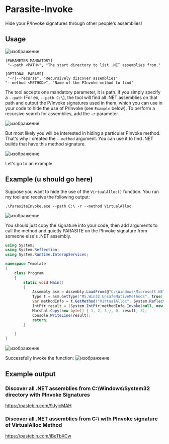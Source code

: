 # Parasite-Invoke
Hide your P/Invoke signatures through other people's assemblies!

## Usage
![изображение](https://github.com/MzHmO/Parasite-Invoke/assets/92790655/7932c49f-232e-4184-8059-d107f3470f2e)

```shell
[PARAMETER MANDATORY]
 "--path <PATH>", "The start directory to list .NET assemblies from."

[OPTIONAL PARAMS]
 "-r|--recurse", "Recursively discover assemblies"
"--method <METHOD>", "Name of the PInvoke method to find"
```

The tool accepts one mandatory parameter, it is path. If you simply specify a `--path` (For ex, `--path C:\`), the tool will find all .NET assemblies on that path and output the P/Invoke signatures used in them, which you can use in your code to hide the use of P/Invoke (see `Example` below). To perform a recursive search for assemblies, add the `-r` parameter.

![изображение](https://github.com/MzHmO/Parasite-Invoke/assets/92790655/74bc4b69-cc38-493a-8ac2-1132f597e9b1)

But most likely you will be interested in hiding a particular PInvoke method. That's why I created the `--method` argument. You can use it to find .NET builds that have this method signature.


![изображение](https://github.com/MzHmO/Parasite-Invoke/assets/92790655/0a44ddda-790e-4686-b39b-598cf101201f)

Let's go to an example

## Example (u should go here)
Suppose you want to hide the use of the `VirtualAlloc()` function. You run my tool and receive the following output:
```shell
.\ParasiteInvoke.exe --path C:\ -r --method VirtualAlloc
```
![изображение](https://github.com/MzHmO/Parasite-Invoke/assets/92790655/09264552-c58b-4fee-a4d6-ee6ecb7f8b46)

You should just copy the signature into your code, then add arguments to call the method and quietly PARASITE on the PInvoke signature from someone else's .NET assembly.
```cs
using System;
using System.Reflection;
using System.Runtime.InteropServices;

namespace Template
{
    class Program
    {
        static void Main()
        {
            Assembly asm = Assembly.LoadFrom(@"C:\Windows\Microsoft.NET\Framework64\v4.0.30319\WPF\UIAutomationClientsideProviders.dll");
            Type t = asm.GetType("MS.Win32.UnsafeNativeMethods", true);
            var methodInfo = t.GetMethod("VirtualAlloc", System.Reflection.BindingFlags.NonPublic | System.Reflection.BindingFlags.Static);
            IntPtr result = (System.IntPtr)methodInfo.Invoke(null, new object[] { IntPtr.Zero, new UIntPtr(10), 0x3000, 0x40 } );
            Marshal.Copy(new byte[] { 1, 2, 3 }, 0, result, 3);
            Console.WriteLine(result);
            return;
        }

    }
}
```

![изображение](https://github.com/MzHmO/Parasite-Invoke/assets/92790655/9c9b2cca-0b35-4df2-821f-f12aa7d68163)

Successfully invoke the function:
![изображение](https://github.com/MzHmO/Parasite-Invoke/assets/92790655/7a8c04c2-3239-464f-9f62-17507fc8fe7d)


## Example output
### Discover all .NET assemblies from C:\Windows\System32 directory with PInvoke Signatures
https://pastebin.com/9JyjcMAH

### Discover all .NET assemblies from C:\ with PInvoke signature of VirtualAlloc Method
https://pastebin.com/iBeTbXCw
